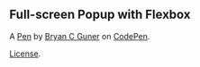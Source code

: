 ## Full-screen Popup with Flexbox

A [Pen](https://codepen.io/bgoonz/pen/qBRpQNy) by [Bryan C Guner](https://codepen.io/bgoonz) on [CodePen](https://codepen.io).

[License](https://codepen.io/bgoonz/pen/qBRpQNy/license).
